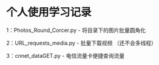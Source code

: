 # 个人使用学习记录
1：Photos_Round_Corcer.py - 将目录下的图片批量圆角化

2：URL_requests_media.py - 批量下载视频 （还不会多线程）

3：cnnet_dataGET.py - 电信流量卡便捷查询流量

